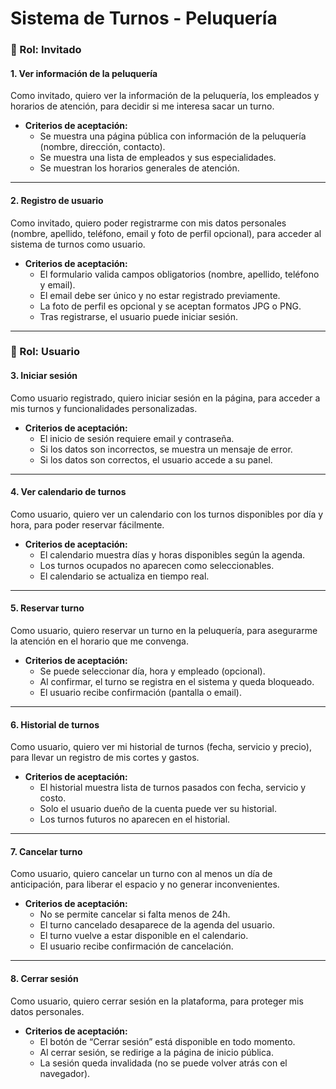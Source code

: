 # Sistema de Turnos - Peluquería

### 👤 Rol: Invitado
#### 1. Ver información de la peluquería 
  Como invitado, quiero ver la información de la peluquería, los empleados y horarios de atención, para decidir si me interesa sacar un turno.  
- **Criterios de aceptación:**  
  - Se muestra una página pública con información de la peluquería (nombre, dirección, contacto).  
  - Se muestra una lista de empleados y sus especialidades.  
  - Se muestran los horarios generales de atención.  
---

#### 2. Registro de usuario
  Como invitado, quiero poder registrarme con mis datos personales (nombre, apellido, teléfono, email y foto de perfil opcional), para acceder al sistema de turnos como usuario.  
- **Criterios de aceptación:**  
  - El formulario valida campos obligatorios (nombre, apellido, teléfono y email).  
  - El email debe ser único y no estar registrado previamente.  
  - La foto de perfil es opcional y se aceptan formatos JPG o PNG.  
  - Tras registrarse, el usuario puede iniciar sesión.  
---

### 👤 Rol: Usuario
#### 3. Iniciar sesión 
  Como usuario registrado, quiero iniciar sesión en la página, para acceder a mis turnos y funcionalidades personalizadas.  
- **Criterios de aceptación:**  
  - El inicio de sesión requiere email y contraseña.  
  - Si los datos son incorrectos, se muestra un mensaje de error.  
  - Si los datos son correctos, el usuario accede a su panel.  
---

#### 4. Ver calendario de turnos
  Como usuario, quiero ver un calendario con los turnos disponibles por día y hora, para poder reservar fácilmente.  
- **Criterios de aceptación:**  
  - El calendario muestra días y horas disponibles según la agenda.  
  - Los turnos ocupados no aparecen como seleccionables.  
  - El calendario se actualiza en tiempo real.  
---

#### 5. Reservar turno
  Como usuario, quiero reservar un turno en la peluquería, para asegurarme la atención en el horario que me convenga.  
- **Criterios de aceptación:**  
  - Se puede seleccionar día, hora y empleado (opcional).  
  - Al confirmar, el turno se registra en el sistema y queda bloqueado.  
  - El usuario recibe confirmación (pantalla o email).  
---

#### 6. Historial de turnos  
  Como usuario, quiero ver mi historial de turnos (fecha, servicio y precio), para llevar un registro de mis cortes y gastos.  
- **Criterios de aceptación:**  
  - El historial muestra lista de turnos pasados con fecha, servicio y costo.  
  - Solo el usuario dueño de la cuenta puede ver su historial.  
  - Los turnos futuros no aparecen en el historial.  
---

#### 7. Cancelar turno
  Como usuario, quiero cancelar un turno con al menos un día de anticipación, para liberar el espacio y no generar inconvenientes.  
- **Criterios de aceptación:**  
  - No se permite cancelar si falta menos de 24h.  
  - El turno cancelado desaparece de la agenda del usuario.  
  - El turno vuelve a estar disponible en el calendario.  
  - El usuario recibe confirmación de cancelación.  
---

#### 8. Cerrar sesión 
  Como usuario, quiero cerrar sesión en la plataforma, para proteger mis datos personales.  
- **Criterios de aceptación:**  
  - El botón de “Cerrar sesión” está disponible en todo momento.  
  - Al cerrar sesión, se redirige a la página de inicio pública.  
  - La sesión queda invalidada (no se puede volver atrás con el navegador).  

